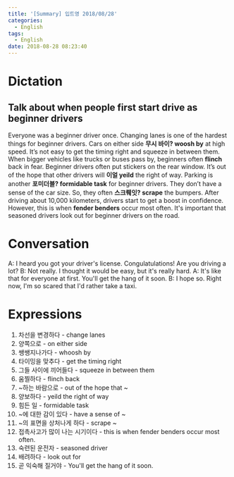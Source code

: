 ```yaml
---
title: '[Summary] 입트영 2018/08/28'
categories:
  - English
tags:
  - English
date: 2018-08-28 08:23:40
---
```


# Dictation

## Talk about when people first start drive as beginner drivers 

Everyone was a beginner driver once. Changing lanes is one of the hardest things for beginner drivers. Cars on either side **무시 바이? woosh by** at high speed. It’s not easy to get the timing right and squeeze in between them. When bigger vehicles like trucks or buses pass by, beginners often **flinch** back in fear. Beginner drivers often put stickers on the rear window. It’s out of the hope that other drivers will **이얼 yeild** the right of way. Parking is another **포미더블? formidable task** for beginner drivers. They don’t have a sense of the car size. So, they often **스크뤠잇? scrape** the bumpers. After driving about 10,000 kilometers, drivers start to get a boost in confidence. However, this is when **fender benders** occur most often. It's important that seasoned drivers look out for beginner drivers on the road.

# Conversation
A: I heard you got your driver's license. Congulatulations! Are you driving a lot?
B: Not really. I thought it would be easy, but it's really hard.
A: It's like that for everyone at first. You'll get the hang of it soon.
B: I hope so. Right now, I'm so scared that I'd rather take a taxi.


# Expressions

1. 차선을 변경하다 - change lanes
2. 양쪽으로 - on either side
3. 쌩쌩지나가다 - whoosh by
4. 타이밍을 맞추다 - get the timing right
5. 그들 사이에 끼어들다 - squeeze in between them
6. 움찔하다 - flinch back
7. ~하는 바람으로 - out of the hope that ~
8. 양보하다 - yeild the right of way
9. 힘든 일 - formidable task
10. ~에 대한 감이 있다 - have a sense of ~
11. ~의 표면을 상처나게 하다 - scrape ~
12. 접촉사고가 많이 나는 시기이다 - this is when fender benders occur most often.
13. 숙련된 운전자 - seasoned driver
14. 배려하다 - look out for
15. 곧 익숙해 질거야 - You'll get the hang of it soon.